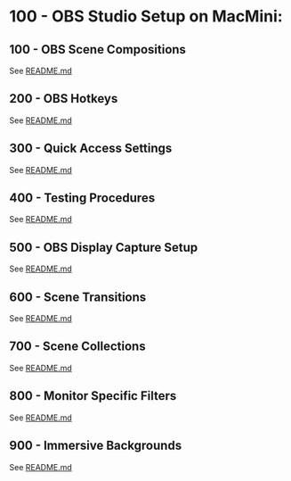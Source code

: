 # 100 - OBS Studio Setup on MacMini:

## 100 - OBS Scene Compositions

See [README.md](./100/README.md)

## 200 - OBS Hotkeys

See [README.md](./200/README.md)

## 300 - Quick Access Settings

See [README.md](./300/README.md)

## 400 - Testing Procedures

See [README.md](./400/README.md)

## 500 - OBS Display Capture Setup

See [README.md](./500/README.md)

## 600 - Scene Transitions

See [README.md](./600/README.md)

## 700 - Scene Collections

See [README.md](./700/README.md)

## 800 - Monitor Specific Filters

See [README.md](./800/README.md)

## 900 - Immersive Backgrounds

See [README.md](./900/README.md)
